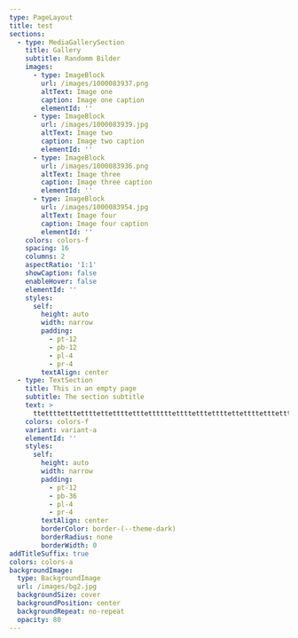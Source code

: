 ```yaml
---
type: PageLayout
title: test
sections:
  - type: MediaGallerySection
    title: Gallery
    subtitle: Randomm Bilder
    images:
      - type: ImageBlock
        url: /images/1000083937.png
        altText: Image one
        caption: Image one caption
        elementId: ''
      - type: ImageBlock
        url: /images/1000083939.jpg
        altText: Image two
        caption: Image two caption
        elementId: ''
      - type: ImageBlock
        url: /images/1000083936.png
        altText: Image three
        caption: Image three caption
        elementId: ''
      - type: ImageBlock
        url: /images/1000083954.jpg
        altText: Image four
        caption: Image four caption
        elementId: ''
    colors: colors-f
    spacing: 16
    columns: 2
    aspectRatio: '1:1'
    showCaption: false
    enableHover: false
    elementId: ''
    styles:
      self:
        height: auto
        width: narrow
        padding:
          - pt-12
          - pb-12
          - pl-4
          - pr-4
        textAlign: center
  - type: TextSection
    title: This in an empty page
    subtitle: The section subtitle
    text: >
      ttettttetttettttettettttetttettttttettttetttettttettettttetttettttttettttttettttetttettttettettttetttett
    colors: colors-f
    variant: variant-a
    elementId: ''
    styles:
      self:
        height: auto
        width: narrow
        padding:
          - pt-12
          - pb-36
          - pl-4
          - pr-4
        textAlign: center
        borderColor: border-(--theme-dark)
        borderRadius: none
        borderWidth: 0
addTitleSuffix: true
colors: colors-a
backgroundImage:
  type: BackgroundImage
  url: /images/bg2.jpg
  backgroundSize: cover
  backgroundPosition: center
  backgroundRepeat: no-repeat
  opacity: 80
---
```

